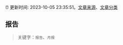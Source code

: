 :alarm_clock: 更新时间: 2023-10-05 23:35:51。[文章来源](/README.md)、[文章分类](/TAGS.md)

## 报告


> 关键字：`报告`、`月报`



